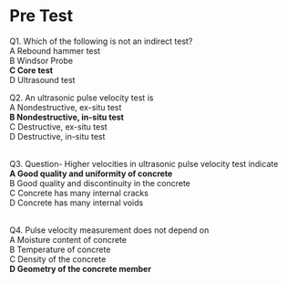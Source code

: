 # Pre Test
Q1. Which of the following is not an indirect test?<br>
A    Rebound hammer test<br>
B    Windsor Probe<br>
**C    Core test**<br>
D    Ultrasound test<br>

Q2. An ultrasonic pulse velocity test is<br>
A    Nondestructive, ex-situ test<br>
**B    Nondestructive, in-situ test**<br>
C    Destructive, ex-situ test<br>
D    Destructive, in-situ test<br><br>

Q3. Question- Higher velocities in ultrasonic pulse velocity test indicate<br>
**A    Good quality and uniformity of concrete**<br>
B    Good quality and discontinuity in the concrete<br>
C    Concrete has many internal cracks<br>
D    Concrete has many internal voids<br><br>

Q4. Pulse velocity measurement does not depend on<br>
A    Moisture content of concrete<br>
B    Temperature of concrete<br>
C    Density of the concrete<br>
**D    Geometry of the concrete member**<br><br>
